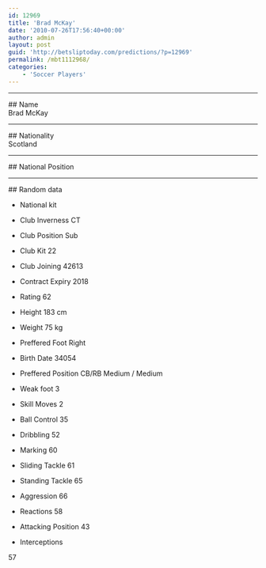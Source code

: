 ```yaml
---
id: 12969
title: 'Brad McKay'
date: '2010-07-26T17:56:40+00:00'
author: admin
layout: post
guid: 'http://betsliptoday.com/predictions/?p=12969'
permalink: /mbt1112968/
categories:
    - 'Soccer Players'
---
```


- - - - - -

\## Name  
 Brad McKay

- - - - - -

\## Nationality  
 Scotland

- - - - - -

\## National Position

- - - - - -

\## Random data

- National kit
- Club
 Inverness CT

- Club Position
 Sub

- Club Kit
 22

- Club Joining
 42613

- Contract Expiry
 2018

- Rating
 62

- Height
 183 cm

- Weight
 75 kg

- Preffered Foot
 Right

- Birth Date
 34054

- Preffered Position
 CB/RB Medium / Medium

- Weak foot
 3

- Skill Moves
 2

- Ball Control
 35

- Dribbling
 52

- Marking
 60

- Sliding Tackle
 61

- Standing Tackle
 65

- Aggression
 66

- Reactions
 58

- Attacking Position
 43

- Interceptions

 57